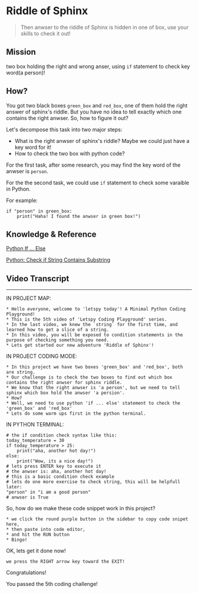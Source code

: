 # Riddle of Sphinx

> Then anwser to the riddle of Sphinx is hidden in one of box, use your skills to check it out!

## Mission

two box holding the right and wrong anser, using `if` statement to check key word(a person)!

## How?

You got two black boxes `green_box` and `red_box`, one of them hold the right answer of sphinx's riddle. But you have no idea to tell exactly which one contains the right anwser. So, how to figure it out?

Let's decompose this task into two major steps:

- What is the right anwser of sphinx's riddle? Maybe we could just have a key word for it!
- How to check the two box with python code?

For the first task, after some research, you may find the key word of the anwser is `person`.

For the the second task, we could use `if` statement to check some varaible in Python.

For example:

```
if "person" in green_box:
    print("Haha! I found the anwser in green box!")
```


## Knowledge & Reference


[Python If ... Else](https://www.w3schools.com/python/python_conditions.asp)

[Python: Check if String Contains Substring](https://stackabuse.com/python-check-if-string-contains-substring/)


## Video Transcript

----

IN PROJECT MAP:

```
* Hello everyone, welcome to 'letspy today'! A Minimal Python Coding Playground!
* This is the 5th video of 'Letspy Coding Playground' series.
* In the last video, we knew the `string` for the first time, and learned how to get a slice of a string.
* In this video, you will be exposed to condition statements in the purpose of checking something you need.
* Lets get started our new adventure 'Riddle of Sphinx'!
```

IN PROJECT CODING MODE:

```
* In this project we have two boxes 'green_box' and 'red_box', both are string.
* Our challenge is to check the two boxes to find out which box contains the right anwser for sphinx riddle.
* We know that the right anwser is 'a person', but we need to tell sphinx which box hold the anwser 'a persion'.
* How? 
* Well, we need to use python 'if ... else' statement to check the 'green_box' and 'red_box'
* Lets do some warm ups first in the python terminal.
```

IN PYTHON TERMINAL:

```
# the if condition check syntax like this:
today_temperature = 30
if today_temperature > 25:
    print("aha, another hot day!")
else:
    print("Wow, its a nice day!")
# lets press ENTER key to execute it
# the anwser is: aha, another hot day!
# this is a basic condition check example
# lets do one more exercise to check string, this will be helpfull later:
"person" in "i am a good person"
# anwser is True
```

So, how do we make these code snippet work in this project?

```
* we click the round purple button in the sidebar to copy code snipet here, 
* then paste into code editor,
* and hit the RUN button
* Bingo!
```

OK, lets get it done now!

```
we press the RIGHT arrow key toward the EXIT!
```

Congratulations! 

You passed the 5th coding challenge!